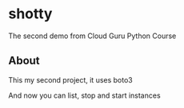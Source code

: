 # shotty
The second demo from Cloud Guru Python Course

## About

This my second project, it uses boto3

And now you can list, stop and start instances

